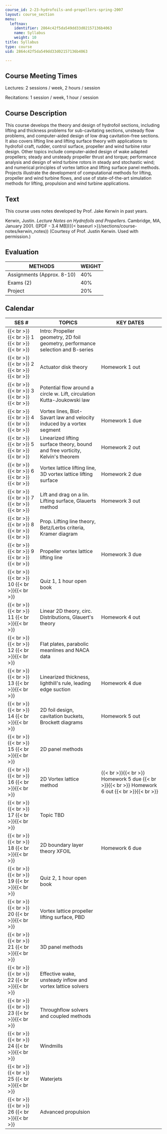 ```yaml
---
course_id: 2-23-hydrofoils-and-propellers-spring-2007
layout: course_section
menu:
  leftnav:
    identifier: 2864c42f5da549dd33d02157136b4063
    name: Syllabus
    weight: 10
title: Syllabus
type: course
uid: 2864c42f5da549dd33d02157136b4063

---
```


Course Meeting Times
--------------------

Lectures: 2 sessions / week, 2 hours / session

Recitations: 1 session / week, 1 hour / session

Course Description
------------------

This course develops the theory and design of hydrofoil sections, including lifting and thickness problems for sub-cavitating sections, unsteady flow problems, and computer-aided design of low drag cavitation-free sections. It also covers lifting line and lifting surface theory with applications to hydrofoil craft, rudder, control surface, propeller and wind turbine rotor design. Other topics include computer-aided design of wake adapted propellers; steady and unsteady propeller thrust and torque; performance analysis and design of wind turbine rotors in steady and stochastic wind; and numerical principles of vortex lattice and lifting surface panel methods. Projects illustrate the development of computational methods for lifting, propeller and wind turbine flows, and use of state-of-the-art simulation methods for lifting, propulsion and wind turbine applications.

Text
----

This course uses notes developed by Prof. Jake Kerwin in past years.

Kerwin, Justin. _Lecture Notes on Hydrofoils and Propellers_. Cambridge, MA, January 2001. ([PDF - 3.4 MB]({{< baseurl >}}/sections/course-notes/kerwin_notes)) (Courtesy of Prof. Justin Kerwin. Used with permission.)

Evaluation
----------

| METHODS | WEIGHT |
| --- | --- |
| Assignments (Approx. 8-10) | 40% |
| Exams (2) | 40% |
| Project | 20% 

Calendar
--------

| SES # | TOPICS | KEY DATES |
| --- | --- | --- |
|  {{< br >}}{{< br >}} 1 {{< br >}}{{< br >}}  | Intro: Propeller geometry, 2D foil geometry, performance selection and B-series | &nbsp; |
|  {{< br >}}{{< br >}} 2 {{< br >}}{{< br >}}  | Actuator disk theory | Homework 1 out |
|  {{< br >}}{{< br >}} 3 {{< br >}}{{< br >}}  | Potential flow around a circle w. Lift, circulation Kutta-Joukowski law | &nbsp; |
|  {{< br >}}{{< br >}} 4 {{< br >}}{{< br >}}  | Vortex lines, Biot-Savart law and velocity induced by a vortex segment | Homework 1 due |
|  {{< br >}}{{< br >}} 5 {{< br >}}{{< br >}}  | Linearized lifting surface theory, bound and free vorticity, Kelvin's theorem | Homework 2 out |
|  {{< br >}}{{< br >}} 6 {{< br >}}{{< br >}}  | Vortex lattice lifting line, 3D vortex lattice lifting surface | Homework 2 due |
|  {{< br >}}{{< br >}} 7 {{< br >}}{{< br >}}  | Lift and drag on a lin. Lifting surface, Glauerts method | Homework 3 out |
|  {{< br >}}{{< br >}} 8 {{< br >}}{{< br >}}  | Prop. Lifting line theory, Betz/Lerbs criteria, Kramer diagram | &nbsp; |
|  {{< br >}}{{< br >}} 9 {{< br >}}{{< br >}}  | Propeller vortex lattice lifting line | Homework 3 due |
|  {{< br >}}{{< br >}} 10 {{< br >}}{{< br >}}  | Quiz 1, 1 hour open book | &nbsp; |
|  {{< br >}}{{< br >}} 11 {{< br >}}{{< br >}}  | Linear 2D theory, circ. Distributions, Glauert's theory | Homework 4 out |
|  {{< br >}}{{< br >}} 12 {{< br >}}{{< br >}}  | Flat plates, parabolic meanlines and NACA data | &nbsp; |
|  {{< br >}}{{< br >}} 13 {{< br >}}{{< br >}}  | Linearized thickness, lighthill's rule, leading edge suction | Homework 4 due |
|  {{< br >}}{{< br >}} 14 {{< br >}}{{< br >}}  | 2D foil design, cavitation buckets, Brockett diagrams | Homework 5 out |
|  {{< br >}}{{< br >}} 15 {{< br >}}{{< br >}}  | 2D panel methods | &nbsp; |
|  {{< br >}}{{< br >}} 16 {{< br >}}{{< br >}}  | 2D Vortex lattice method |  {{< br >}}{{< br >}} Homework 5 due {{< br >}}{{< br >}} Homework 6 out {{< br >}}{{< br >}}  |
|  {{< br >}}{{< br >}} 17 {{< br >}}{{< br >}}  | Topic TBD | &nbsp; |
|  {{< br >}}{{< br >}} 18 {{< br >}}{{< br >}}  | 2D boundary layer theory XFOIL | Homework 6 due |
|  {{< br >}}{{< br >}} 19 {{< br >}}{{< br >}}  | Quiz 2, 1 hour open book | &nbsp; |
|  {{< br >}}{{< br >}} 20 {{< br >}}{{< br >}}  | Vortex lattice propeller lifting surface, PBD | &nbsp; |
|  {{< br >}}{{< br >}} 21 {{< br >}}{{< br >}}  | 3D panel methods | &nbsp; |
|  {{< br >}}{{< br >}} 22 {{< br >}}{{< br >}}  | Effective wake, unsteady inflow and vortex lattice solvers | &nbsp; |
|  {{< br >}}{{< br >}} 23 {{< br >}}{{< br >}}  | Throughflow solvers and coupled methods | &nbsp; |
|  {{< br >}}{{< br >}} 24 {{< br >}}{{< br >}}  | Windmills | &nbsp; |
|  {{< br >}}{{< br >}} 25 {{< br >}}{{< br >}}  | Waterjets | &nbsp; |
|  {{< br >}}{{< br >}} 26 {{< br >}}{{< br >}}  | Advanced propulsion |